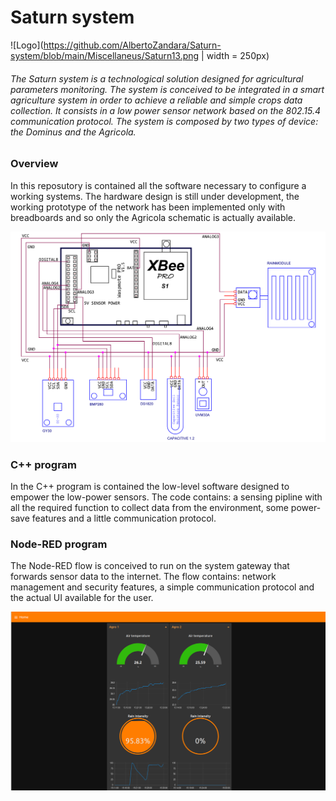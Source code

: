 # Saturn system

![Logo](https://github.com/AlbertoZandara/Saturn-system/blob/main/Miscellaneus/Saturn13.png | width = 250px)

###### The Saturn system is a technological solution designed for agricultural parameters monitoring. The system is conceived to be integrated in a smart agriculture system in order to achieve a reliable and simple crops data collection. It consists in a low power sensor network based on the 802.15.4 communication protocol. The system is composed by two types of device: the Dominus and the Agricola.

### Overview

In this reposutory is contained all the software necessary to configure a working systems. The hardware design is still under development, the working prototype of the network has been implemented only with breadboards and so only the Agricola schematic is actually available. 

![Schematic](https://github.com/AlbertoZandara/Saturn-system/blob/main/Schematics/SCHEMATIC.png)

### C++ program

In the C++ program is contained the low-level software designed to empower the low-power sensors. The code contains: a sensing pipline with all the required function to collect data from the environment, some power-save features and a little communication protocol.

### Node-RED program

The Node-RED flow is conceived to run on the system gateway that forwards sensor data to the internet. The flow contains: network management and security features, a simple communication protocol and the actual UI available for the user.

![UI](https://github.com/AlbertoZandara/Saturn-system/blob/main/Miscellaneus/Example.png)
